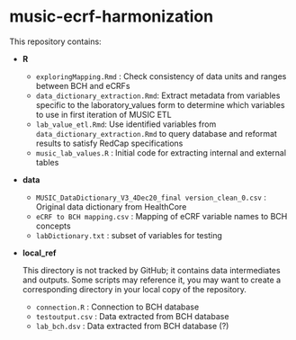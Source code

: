 # music-ecrf-harmonization

This repository contains:

- **R**
  - `exploringMapping.Rmd` : Check consistency of data units and ranges between BCH and eCRFs
  - `data_dictionary_extraction.Rmd`: Extract metadata from variables specific to the laboratory_values form to determine which variables to use in first iteration of MUSIC ETL
  - `lab_value_etl.Rmd`: Use identified variables from `data_dictionary_extraction.Rmd` to query database and reformat results to satisfy RedCap specifications
  - `music_lab_values.R` : Initial code for extracting internal and external tables

- **data**
  - `MUSIC_DataDictionary_V3_4Dec20_final version_clean_0.csv` : Original data dictionary from HealthCore
  - `eCRF to BCH mapping.csv` : Mapping of eCRF variable names to BCH concepts
  - `labDictionary.txt` : subset of variables for testing

- **local_ref**

  This directory is not tracked by GitHub; it contains data intermediates and outputs. Some scripts may reference it, you may want to create a corresponding directory in your local copy of the repository.
  - `connection.R` : Connection to BCH database
  - `testoutput.csv` : Data extracted from BCH database
  - `lab_bch.dsv` : Data extracted from BCH database (?)
